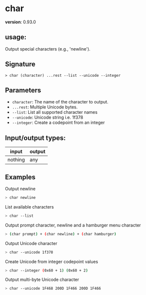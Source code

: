 # char

**version**: 0.93.0

## **usage**:

Output special characters (e.g., 'newline').

## Signature

`> char (character) ...rest --list --unicode --integer`

## Parameters

- `character`: The name of the character to output.
- `...rest`: Multiple Unicode bytes.
- `--list`: List all supported character names
- `--unicode`: Unicode string i.e. 1f378
- `--integer`: Create a codepoint from an integer

## Input/output types:

| input   | output |
| ------- | ------ |
| nothing | any    |

## Examples

Output newline

```bash
> char newline
```

List available characters

```bash
> char --list
```

Output prompt character, newline and a hamburger menu character

```bash
> (char prompt) + (char newline) + (char hamburger)
```

Output Unicode character

```bash
> char --unicode 1f378
```

Create Unicode from integer codepoint values

```bash
> char --integer (0x60 + 1) (0x60 + 2)
```

Output multi-byte Unicode character

```bash
> char --unicode 1F468 200D 1F466 200D 1F466
```
